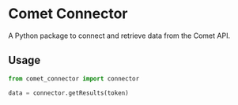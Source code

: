 
# Comet Connector

A Python package to connect and retrieve data from the Comet API.

## Usage

```python
from comet_connector import connector

data = connector.getResults(token)
```

